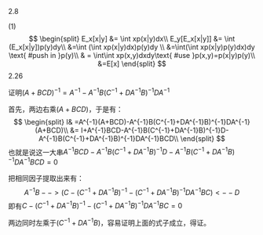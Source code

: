 2.8

(1)
$$
\begin{split}
E_x[x|y] &= \int xp(x|y)dx\\
E_y[E_x[x|y]] &= \int (E_x[x|y])p(y)dy\\
&=\int (\int xp(x|y)dx)p(y)dy \\
&=\int(\int xp(x|y)p(y)dx)dy  \text{ #push in }p(y)\\
& = \int\int xp(x,y)dxdy\text{ #use }p(x,y)=p(x|y)p(y)\\
&=E[x]
\end{split}
$$
2.26

证明$(A+BCD)^{-1}=A^{-1}-A^{-1}B(C^{-1}+DA^{-1}B)^{-1}DA^{-1}$

首先，两边右乘$(A+BCD)$，于是有：
$$
\begin{split}
I& =A^{-1}(A+BCD)-A^{-1}B(C^{-1}+DA^{-1}B)^{-1}DA^{-1}(A+BCD)\\
&= I+A^{-1}BCD-A^{-1}B(C^{-1}+DA^{-1}B)^{-1}D-A^{-1}B(C^{-1}+DA^{-1}B)^{-1}DA^{-1}BCD\\
\end{split}
$$
也就是说这一大串$A^{-1}BCD-A^{-1}B(C^{-1}+DA^{-1}B)^{-1}D-A^{-1}B(C^{-1}+DA^{-1}B)^{-1}DA^{-1}BCD=0$

把相同因子提取出来有：
$$
A^{-1}B-->(C-(C^{-1}+DA^{-1}B)^{-1}-(C^{-1}+DA^{-1}B)^{-1}DA^{-1}BC)<--D
$$
即有$C-(C^{-1}+DA^{-1}B)^{-1}-(C^{-1}+DA^{-1}B)^{-1}DA^{-1}BC=0$

两边同时左乘于$(C^{-1}+DA^{-1}B)$，容易证明上面的式子成立，得证。

